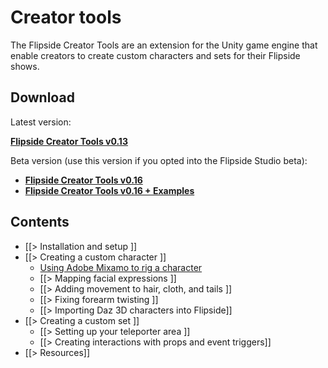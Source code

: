 # Creator tools

The Flipside Creator Tools are an extension for the Unity game engine that enable creators to create custom characters and sets for their Flipside shows.

## Download

Latest version:

**[Flipside Creator Tools v0.13](/files/downloads/FlipsideCreatorTools-v0.13.unitypackage)**

Beta version (use this version if you opted into the Flipside Studio beta):

* **[Flipside Creator Tools v0.16](/files/downloads/FlipsideCreatorTools-v0.16.unitypackage)**
* **[Flipside Creator Tools v0.16 + Examples](/files/downloads/FlipsideCreatorTools-Examples-v.0.16.unitypackage)**

## Contents

* [[> Installation and setup ]]
* [[> Creating a custom character ]]
  * [Using Adobe Mixamo to rig a character](/blog/post/30/using-adobe-mixamo-rig-custom-character-flipside)
  * [[> Mapping facial expressions ]]
  * [[> Adding movement to hair, cloth, and tails ]]
  * [[> Fixing forearm twisting ]]
  * [[> Importing Daz 3D characters into Flipside]]
* [[> Creating a custom set ]]
  * [[> Setting up your teleporter area ]]
  * [[> Creating interactions with props and event triggers]]
* [[> Resources]]

